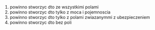 1. powinno stworzyc dto ze wszystkimi polami
2. powinno stworzyc dto tylko z moca i pojemnoscia
3. powinno stworzyc dto tylko z polami zwiazanymmi z ubezpieczeniem
4. powinno stworzyc dto bez poli
